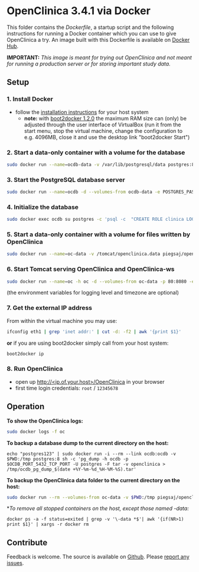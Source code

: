 OpenClinica 3.4.1 via Docker
============================

This folder contains the *Dockerfile*, a startup script and the following instructions for running a Docker container  which you can use to give OpenClinica a try. An image built with this Dockerfile is available on [Docker Hub](https://registry.hub.docker.com/u/piegsaj/openclinica/).

**IMPORTANT:** *This image is meant for trying out OpenClinica and not meant for running a production server or for storing important study data.*

Setup
-----

### 1. Install Docker

* follow the [installation instructions](http://docs.docker.com/installation/) for your host system
    * **note:** with [boot2docker 1.2.0](https://github.com/boot2docker/boot2docker) the maximum RAM size can (only) be adjusted through the user interface of VirtualBox (run it from the start menu, stop the virtual machine, change the configuration to e.g. 4096MB, close it and use the desktop link "boot2docker Start")

### 2. Start a data-only container with a volume for the database

```sh
sudo docker run --name=ocdb-data -v /var/lib/postgresql/data postgres:8 true
```

### 3. Start the PostgreSQL database server

```sh
sudo docker run --name=ocdb -d --volumes-from ocdb-data -e POSTGRES_PASSWORD=postgres123 postgres:8
```

### 4. Initialize the database

```sh
sudo docker exec ocdb su postgres -c 'psql -c  "CREATE ROLE clinica LOGIN ENCRYPTED PASSWORD '\''clinica'\'' SUPERUSER NOINHERIT NOCREATEDB NOCREATEROLE" && psql -c "CREATE DATABASE openclinica WITH ENCODING='\''UTF8'\'' OWNER=clinica" && psql -c "CREATE DATABASE \"openclinica-ws\" WITH ENCODING='\''UTF8'\'' OWNER=clinica" && echo "host all  clinica    0.0.0.0/0  md5" >> $PGDATA/pg_hba.conf && /usr/lib/postgresql/$PG_MAJOR/bin/pg_ctl reload -D $PGDATA'
```

### 5. Start a data-only container with a volume for files written by OpenClinica

```sh
sudo docker run --name=oc-data -v /tomcat/openclinica.data piegsaj/openclinica true
```

### 6. Start Tomcat serving OpenClinica and OpenClinica-ws

```sh
sudo docker run --name=oc -h oc -d --volumes-from oc-data -p 80:8080 -e TOMCAT_PASS="admin" -e LOG_LEVEL=INFO -e TZ=UTC-1 --link=ocdb:ocdb piegsaj/openclinica
```
(the environment variables for logging level and timezone are optional)

### 7. Get the external IP address

From within the virtual machine you may use:

```sh
ifconfig eth1 | grep 'inet addr:' | cut -d: -f2 | awk '{print $1}'
```

**or** if you are using boot2docker simply call from your host system:

```sh
boot2docker ip
```


### 8. Run OpenClinica

* open up [http://&lt;ip.of.your.host&gt;/OpenClinica](http://<ip.of.your.host>/OpenClinica) in your browser
* first time login credentials: `root` / `12345678`

Operation
---------

**To show the OpenClinica logs:**

```sh
sudo docker logs -f oc
```

**To backup a database dump to the current directory on the host:**

```
echo "postgres123" | sudo docker run -i --rm --link ocdb:ocdb -v $PWD:/tmp postgres:8 sh -c 'pg_dump -h ocdb -p $OCDB_PORT_5432_TCP_PORT -U postgres -F tar -v openclinica > /tmp/ocdb_pg_dump_$(date +%Y-%m-%d_%H-%M-%S).tar'
```

**To backup the OpenClinica data folder to the current directory on the host:**

```sh
sudo docker run --rm --volumes-from oc-data -v $PWD:/tmp piegsaj/openclinica tar cvf /tmp/oc_data_backup_$(date +%Y-%m-%d_%H-%M-%S).tar /tomcat/openclinica.data
```

**To remove all stopped containers on the host, except those named *-data:**

```
docker ps -a -f status=exited | grep -v '\-data *$'| awk '{if(NR>1) print $1}' | xargs -r docker rm
```

Contribute
----------

Feedback is welcome. The source is available on [Github](https://github.com/JensPiegsa/WildFly/). Please [report any issues](https://github.com/JensPiegsa/WildFly/issues).


